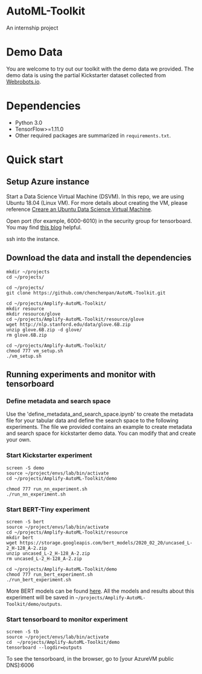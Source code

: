 # AutoML-Toolkit
An internship project

# Demo Data

You are welcome to try out our toolkit with the demo data we provided. The demo data is using the partial Kickstarter dataset collected from [Webrobots.io](https://webrobots.io/projects/).

# Dependencies

- Python 3.0
- TensorFlow>=1.11.0
- Other required packages are summarized in `requirements.txt`.

# Quick start

## Setup Azure instance
Start a Data Science Virtual Machine (DSVM). In this repo, we are using Ubuntu 18.04 (Linux VM). For more details about creating the VM, please reference [Creare an Ubuntu Data Science Virtual Machine](https://docs.microsoft.com/en-us/azure/machine-learning/data-science-virtual-machine/dsvm-ubuntu-intro).

Open port (for example, 6000-6010) in the security group for tensorboard. You may find [this blog](https://azadehkhojandi.blogspot.com/2018/11/how-to-run-tensorboard-on-azure-vms.html) helpful.

ssh into the instance.

## Download the data and install the dependencies 
```
mkdir ~/projects
cd ~/projects/

cd ~/projects/
git clone https://github.com/chenchenpan/AutoML-Toolkit.git

cd ~/projects/Amplify-AutoML-Toolkit/
mkdir resource
mkdir resource/glove
cd ~/projects/Amplify-AutoML-Toolkit/resource/glove
wget http://nlp.stanford.edu/data/glove.6B.zip
unzip glove.6B.zip -d glove/
rm glove.6B.zip

cd ~/projects/Amplify-AutoML-Toolkit/
chmod 777 vm_setup.sh
./vm_setup.sh
```
## Running experiments and monitor with tensorboard

### Define metadata and search space
Use the 'define_metadata_and_search_space.ipynb' to create the metadata file for your tabular data and define the search space to the following experiments. The file we provided contains an example to create metadata and search space for kickstarter demo data. You can modify that and create your own.

### Start Kickstarter experiment
```
screen -S demo
source ~/project/envs/lab/bin/activate
cd ~/projects/Amplify-AutoML-Toolkit/demo

chmod 777 run_nn_experiment.sh
./run_nn_experiment.sh

```

### Start BERT-Tiny experiment
```
screen -S bert
source ~/project/envs/lab/bin/activate
cd ~/projects/Amplify-AutoML-Toolkit/resource
mkdir bert
wget https://storage.googleapis.com/bert_models/2020_02_20/uncased_L-2_H-128_A-2.zip
unzip uncased_L-2_H-128_A-2.zip
rm uncased_L-2_H-128_A-2.zip

cd ~/projects/Amplify-AutoML-Toolkit/demo
chmod 777 run_bert_experiment.sh
./run_bert_experiment.sh

```

More BERT models can be found [here](https://github.com/google-research/bert). 
All the models and results about this experiment will be saved in `~/projects/Amplify-AutoML-Toolkit/demo/outputs`.


### Start tensorboard to monitor experiment
```
screen -S tb
source ~/project/envs/lab/bin/activate
cd  ~/projects/Amplify-AutoML-Toolkit/demo
tensorboard --logdir=outputs
```
To see the tensorboard, in the browser, go to 
[your AzureVM public DNS]:6006


